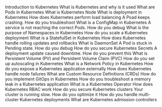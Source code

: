 
 Introduction to Kubernetes
 What is Kubernetes and why is it used
 What are Pods in Kubernetes
 What is Kubernetes Node
 What is deployment in Kubernetes
 How does Kubernetes perform load balancing
 A Poad keeps crashing. How do you troubleshoot
 What is a ConfigMap in Kubernetes
 A service is not reaching the correct Pods. How do you debug
 What is the purpose of Namespaces in Kubernetes
 How do you scale a Kubernetes deployment
 What is a StatefulSet in Kubernetes
 How does Kubernetes handle rolling updates and rollbacks
 What is DaemonSet
 A Pod is stuck in Pending state. How do you debug
 How do you secure Kubernetes Secrets
 A deployment update caused downtime. How do you prevent this
 What  is Persistent Volume (PV) and Persistent Volume Claim (PVC)
 How do you set up autoscaling in Kubernetes
 What is a Network Policy in Kubernetes
 How do you expose a Kubernetes application externally
 How does Kubernetes handle node failures
 What are Custom Resource Definitions (CRDs)
 How do you implement GitOps in Kubernetes
 How do you troubleshoot a memory leak in a Kubernetes application
 What is a Kubernetes Operator
 How does Kubernetes RBAC work How do you secure Kubernetes clusters
 Your cluster is running slow. How do you optimize it
 How do you handle multi-cluster Kubernetes deployments
 What are Kubernetes admission controllers
